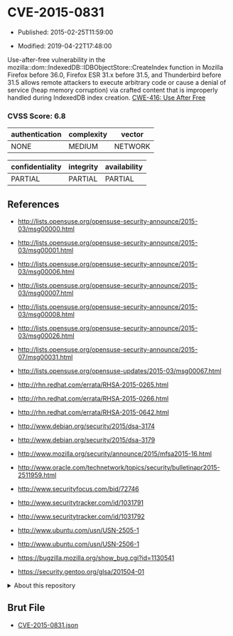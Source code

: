 # CVE-2015-0831

- Published: 2015-02-25T11:59:00

- Modified: 2019-04-22T17:48:00

Use-after-free vulnerability in the mozilla::dom::IndexedDB::IDBObjectStore::CreateIndex function in Mozilla Firefox before 36.0, Firefox ESR 31.x before 31.5, and Thunderbird before 31.5 allows remote attackers to execute arbitrary code or cause a denial of service (heap memory corruption) via crafted content that is improperly handled during IndexedDB index creation. <a href="http://cwe.mitre.org/data/definitions/416.html">CWE-416: Use After Free</a>

### CVSS Score: **6.8**

| authentication | complexity | vector |
| --- | --- | --- |
| NONE | MEDIUM | NETWORK |

| confidentiality | integrity | availability |
| --- | --- | --- |
| PARTIAL | PARTIAL | PARTIAL |

## References

* http://lists.opensuse.org/opensuse-security-announce/2015-03/msg00000.html

* http://lists.opensuse.org/opensuse-security-announce/2015-03/msg00001.html

* http://lists.opensuse.org/opensuse-security-announce/2015-03/msg00006.html

* http://lists.opensuse.org/opensuse-security-announce/2015-03/msg00007.html

* http://lists.opensuse.org/opensuse-security-announce/2015-03/msg00008.html

* http://lists.opensuse.org/opensuse-security-announce/2015-03/msg00026.html

* http://lists.opensuse.org/opensuse-security-announce/2015-07/msg00031.html

* http://lists.opensuse.org/opensuse-updates/2015-03/msg00067.html

* http://rhn.redhat.com/errata/RHSA-2015-0265.html

* http://rhn.redhat.com/errata/RHSA-2015-0266.html

* http://rhn.redhat.com/errata/RHSA-2015-0642.html

* http://www.debian.org/security/2015/dsa-3174

* http://www.debian.org/security/2015/dsa-3179

* http://www.mozilla.org/security/announce/2015/mfsa2015-16.html

* http://www.oracle.com/technetwork/topics/security/bulletinapr2015-2511959.html

* http://www.securityfocus.com/bid/72746

* http://www.securitytracker.com/id/1031791

* http://www.securitytracker.com/id/1031792

* http://www.ubuntu.com/usn/USN-2505-1

* http://www.ubuntu.com/usn/USN-2506-1

* https://bugzilla.mozilla.org/show_bug.cgi?id=1130541

* https://security.gentoo.org/glsa/201504-01

<details>
<summary>About this repository</summary> 

  This repository is part of the project [Live Hack CVE](https://github.com/Live-Hack-CVE). Main website can be found [www.live-hack.org](https://www.live-hack.org) 
  
  Made by [Sn0wAlice](https://github.com/Sn0wAlice) for the people that care about security and need to have a feed of the latest CVEs. Hope you enjoy it, don't forget to star the repo and follow me on [Twitter](https://twitter.com/Sn0wAlice) and [Github](https://github.com/Sn0wAlice). And that is my [personnal website](https://www.alice-snow.me/)

  - [Home Page](https://github.com/Live-Hack-CVE)
  - [Framework](https://github.com/Live-Hack-CVE/cve-framework)
  - [CVE database](https://github.com/Live-Hack-CVE/full_database)
  - [Changelog](https://github.com/Live-Hack-CVE/Changelog)
</details>

## Brut File

* [CVE-2015-0831.json](https://raw.githubusercontent.com/Live-Hack-CVE/full_database/main/cves/2015/CVE-2015-0831.json)

